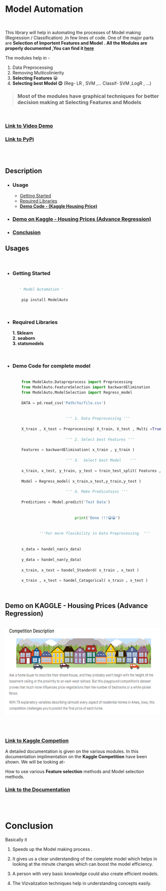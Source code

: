 # **Model Automation**

<br>

This library  will help in automating the processes of Model making (Regression / Classification) ,In few lines of code. One of the major  parts are **Selection of Importent Features and Model .**
**All the Modules are properly documented ,You can find it [here](https://github.com/Sudhanshu1304/ModelAuto/blob/master/Documentation/Document.md)**

The modules help in -

1. Data Preprocessing
2. Removing Multicolinierity
3. **Selecting Features** 😀
4. **Selecting best Model 😉** (Reg- LR , SVM ,... Classif- SVM ,LogR , ...)

> ### **Most of the modules have  graphical techniques for better decision making at Selecting Features and Models**

<br>

### [Link to Video Demo](https://www.linkedin.com/feed/update/urn:li:activity:6743887154126061568/)


### [Link to PyPi](https://pypi.org/project/ModelAuto/0.5/)

<br><br>

## **Description**

* ### Usage

    * [Getting Started](#Getting%Started)
    * [Required Libraries](#Required%Libraries)
    * [**Demo Code - (Kaggle Housing Price)**](#Demo%Code)

* ### [**Demo on Kaggle - Housing Prices (Advance Regression)**](#Demo%on%Kaggle%-%Housing%Prices)
    
* ### [Conclusion](#Conclusion)
   

## **Usages**
<br>

* ### Getting Started

    ~~~python

       ' Model Automation '

        pip install ModelAuto

    ~~~
<br>

* ### Required Libraries

    **1. Sklearn**<br>
    **2. seaborn**<br>
    **3. statsmodels**

<br>

* ### Demo Code for complete model

    ~~~python

        from ModelAuto.Datapreprocess import Preprocessing
        from ModelAuto.FeatureSelection import backwardElimination
        from ModelAuto.ModelSelection import Regress_model

        DATA = pd.read_csv('Path/to/file.csv')
        

                            ''' 1. Data Preprocessing '''

        X_train , X_test = Preprocessing( X_train, X_test , Multi =True)

                            ''' 2. Select best Features '''

        Features = backwardElimination( x_train , y_train )
        
                            ''' 3.  Select best Model    '''

        x_train, x_test, y_train, y_test = train_test_split( Features , y_train, test_size=0.2, random_state=1 )

        Model = Regress_model( x_train,x_test,y_train,y_test )

                            ''' 4. Make Predicatoins '''

        Predictions = Model.predict('Test Data')

        
                                print('Done !!!😀😀')

                                                
                '''For more flexibility in Data Preprocessing  '''


        x_data = handel_nan(x_data)

        y_data = handel_nan(y_data)

        x_train, x_test = handel_Standerd( x_train , x_test )

        x_train , x_test = handel_Catagorical( x_train , x_test )


    ~~~

<br>

## **Demo on KAGGLE - Housing Prices (Advance Regression)**

<br>

<img src="Documentation\IMAGES\KAG1.png" height="280px" width="800px">

<br><br>

### [Link to Kaggle Competion](https://www.kaggle.com/c/house-prices-advanced-regression-techniques)

A detailed documentation is given on the various modules.
In this documentation implimentation on the **Kaggle Competition** have been shown.
We will be looking at-

How to use various **Feature selection** methods
and Model selection methods.

### [Link to the Documentation](https://github.com/Sudhanshu1304/ModelAuto/blob/master/Documentation/Document.md)



<br><br>

# **Conclusion**

Basically it

1. Speeds up the Model making process .

2. It gives us a clear understanding of the complete model which helps in looking at the minute changes which can boost 
the model efficiency.

3.  A person with very basic knowledge could also create efficient models.

2. The Vizvalization techniques help in understanding concepts easily.    
